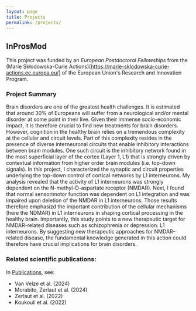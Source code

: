 ```yaml
---
layout: page
title: Projects
permalink: /projects/
---
```


## InProsMod

This project was funded by an *European Postdoctoral Fellowships* from the (Marie Skłodowska-Curie Actions)[https://marie-sklodowska-curie-actions.ec.europa.eu/] of the European Union's Research and Innovation Program. 

### Project Summary

Brain disorders are one of the greatest health challenges. It is estimated that around 30% of Europeans will suffer from a neurological and/or mental disorder at some point in their live. Given their immense socio-economic impact, it is therefore crucial to find new treatments for brain disorders. 
However, cognition in the healthy brain relies on a tremendous complexity at the cellular and circuit levels. Part of this complexity resides in the presence of diverse interneuronal circuits that enable inhibitory interactions between brain modules. One such circuit is the inhibitory network found in the most superficial layer of the cortex (Layer 1, L1) that is strongly driven by contextual information from higher order brain modules (i.e. top-down signals). 
In this project, I characterized the synaptic and circuit properties underlying the top-down control of cortical networks by L1 interneurons. My analysis revealed that the activity of L1 interneurons was strongly dependent on the N-methyl-D-aspartate receptor (NMDAR). Next, I found that normal sensorimotor function was dependent on L1 integration and was impaired upon deletion of the NMDAR in L1 interneurons. Those results therefore emphasizd the important contribution of the cellular mechanisms (here the NDMAR) in L1 interneurons in shaping cortical processing in the healthy brain. Importantly, this study points to a new therapeutic target for NMDAR-related diseases such as schizophrenia or depression: L1 interneurons. By suggesting new therapeutic approaches for NMDAR-related disease, the fundamental knowledge generated in this action could therefore have crucial implications for brain disorders.

### Related scientific publications:

In [Publications](../publications/), see:

- Van Velze et al. (2024)
- Morabito, Zerlaut et al. (2024)
- Zerlaut et al. (2022)
- Koukouli et al. (2022)

